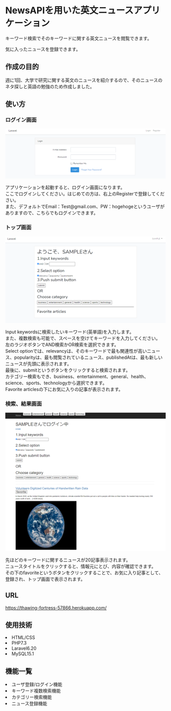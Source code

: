 <h1>NewsAPIを用いた英文ニュースアプリケーション</h1>
<p>キーワード検索でそのキーワードに関する英文ニュースを閲覧できます。</p>
<p>気に入ったニュースを登録できます。</p>
<h2>作成の目的</h2>
週に1回、大学で研究に関する英文のニュースを紹介するので、そのニュースのネタ探しと英語の勉強のため作成しました。
<h2>使い方</h2>
<h3>ログイン画面</h3>
<img src="https://github.com/Anemoi7838/NewsAPI/blob/master/img/readme_01.PNG">
<p>アプリケーションを起動すると、ログイン画面になります。<br>
ここでログインしてください。はじめての方は、右上のRegisterで登録してください。<br>
また、デフォルトでEmail：Test@gmail.com、PW：hogehogeというユーザがありますので、こちらでもログインできます。</p>

<h3>トップ画面</h3>
<img src="https://github.com/Anemoi7838/NewsAPI/blob/master/img/readme_02.PNG">
<p>Input keywordsに検索したいキーワード(英単語)を入力します。<br>
また、複数検索も可能で、スペースを空けてキーワードを入力してください。<br>
左のラジオボタンでAND検索かOR検索を選択できます。<br>
Select optionでは、relevancyは、そのキーワードで最も関連性が高いニュース、popularityは、最も閲覧されているニュース、publishedAtは、最も新しいニュースが先頭に表示されます。<br>
最後に、submitというボタンをクリックすると検索されます。<br>
カテゴリー検索もでき、business、entertainment、general、health、science、sports、technologyから選択できます。<br>
Favorite articlesの下にお気に入りの記事が表示されます。</p>

<h3>検索、結果画面</h3>
<img src="https://github.com/Anemoi7838/NewsAPI/blob/master/img/readme_03.PNG">
<p>先ほどのキーワードに関するニュースが20記事表示されます。<br>
ニュースタイトルをクリックすると、情報元にとび、内容が確認できます。<br>
その下のfavoriteというボタンをクリックすることで、お気に入り記事として、登録され、トップ画面で表示されます。</p>
<h2>URL</h2>
<a href="https://thawing-fortress-57866.herokuapp.com/">https://thawing-fortress-57866.herokuapp.com/</a>
<h2>使用技術</h2>
<li>HTML/CSS</li>
<li>PHP7.3</li>
<li>Laravel6.20</li>
<li>MySQL15.1</li>
<h2>機能一覧</h2>
<li>ユーザ登録/ログイン機能</li>
<li>キーワード複数検索機能</li>
<li>カテゴリー検索機能</li>
<li>ニュース登録機能</li>
